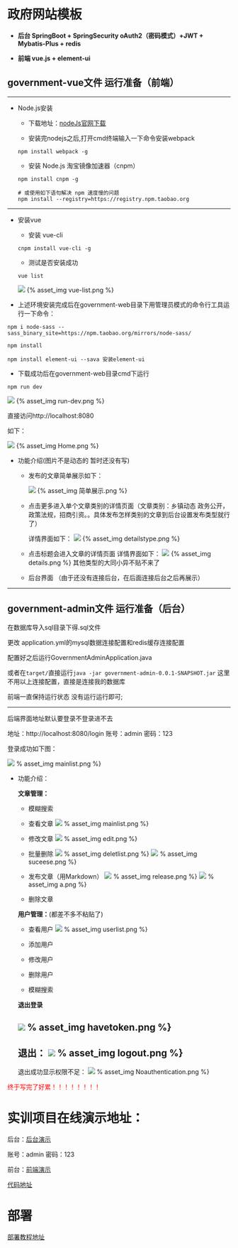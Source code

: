 # 政府网站模板 

- **后台 SpringBoot + SpringSecurity oAuth2（密码模式）+JWT + Mybatis-Plus + redis** 
 
- **前端 vue.js + element-ui**

## government-vue文件 运行准备（前端）


---
- Node.js安装

    - 下载地址：[nodeJs官网下载](https://nodejs.org/en/)
    
    - 安装完nodejs之后,打开cmd终端输入一下命令安装webpack
    
   ~~~
   npm install webpack -g
   ~~~
 
   - 安装 Node.js 淘宝镜像加速器（cnpm）
   ~~~
   npm install cnpm -g
   
   # 或使用如下语句解决 npm 速度慢的问题
   npm install --registry=https://registry.npm.taobao.org

---
- 安装vue
 
   - 安装 vue-cli
   ~~~
   cnpm install vue-cli -g
   ~~~
   
   - 测试是否安装成功
   ~~~
   vue list
   ~~~
   ![](img/vue-list.png)
   {% asset_img vue-list.png %}
- 上述环境安装完成后在government-web目录下用管理员模式的命令行工具运行一下命令：
~~~
npm i node-sass --sass_binary_site=https://npm.taobao.org/mirrors/node-sass/

npm install

npm install element-ui --sava 安装element-ui

~~~
- 下载成功后在government-web目录cmd下运行
~~~
npm run dev
~~~
 ![](img/run-dev.png)
{% asset_img run-dev.png %}

直接访问http://localhost:8080

如下：

 ![](img/Home.png)
{% asset_img Home.png %}

- 功能介绍(图片不是动态的 暂时还没有写)
    
    - 发布的文章简单展示如下：
    
      ![](img/简单展示.png)
      {% asset_img 简单展示.png %}
    
    - 点击更多进入单个文章类别的详情页面（文章类别：乡镇动态 政务公开，政策法规，招商引资。。具体发布怎样类别的文章到后台设置发布类型就行了）
    
        详情界面如下：
        ![](img/detailstype.png)
        {% asset_img detailstype.png %}
        
    - 点击标题会进入文章的详情页面
          详情界面如下：
          ![](img/details.png)
          {% asset_img details.png %}
    其他类型的大同小异不贴不来了
    
    - 后台界面 （由于还没有连接后台，在后面连接后台之后再展示）



---
## government-admin文件 运行准备（后台）

在数据库导入sql目录下得.sql文件

更改 application.yml的mysql数据连接配置和redis缓存连接配置

配置好之后运行GovernmentAdminApplication.java

或者在`target/`直接运行`java -jar government-admin-0.0.1-SNAPSHOT.jar` 这里不用以上连接配置，直接是连接我的数据库


前端一直保持运行状态 没有运行运行即可;


---

后端界面地址默认要登录不登录进不去

地址：http://localhost:8080/login
账号：admin 密码：123

登录成功如下图：

   ![](img/mainlist.png)
   % asset_img mainlist.png %}

- 功能介绍：
  
  **文章管理：**
  
   - 模糊搜索
    
   - 查看文章
    ![](img/mainlist.png)
      % asset_img mainlist.png %}
   - 修改文章
    ![](img/edit.png)
     % asset_img edit.png %}
   - 批量删除
      ![](img/deletlist.png)
      % asset_img deletlist.png %}
      ![](img/suceese.png)
      % asset_img suceese.png %}
   - 发布文章（用Markdown）
    ![](img/release.png)
    % asset_img release.png %}
    ![](img/a.png)
    % asset_img a.png %}
    
   - 删除文章 
   
   
   **用户管理：**(都差不多不粘贴了)
    
   - 查看用户
    ![](img/userlist.png)
    % asset_img userlist.png %}
   
   - 添加用户
 
   - 修改用户 
    
   - 删除用户  
     
   - 模糊搜索
    

  **退出登录**
    
  ![](img/havetoken.png)
  % asset_img havetoken.png %}
  ---
  退出：
  ![](img/logout.png)
  % asset_img logout.png %}
  ---
  退出成功显示权限不足：
  ![](img/Noauthentication.png)
  % asset_img  Noauthentication.png %}
 



<font color=red>终于写完了好累！！！！！！！！ </font>      
    
# 实训项目在线演示地址：
  
  后台：[后台演示](47.94.81.96:8089/Login)
  
  账号：admin 密码：123
  
  前台：[前端演示](yaolong.top:8089/Home)
  
   
    
[代码地址](https://github.com/yaolong1/government-webAndAdmin)   

# 部署
 
 [部署教程地址](http://yaolong.top/2019/12/08/docker%E9%83%A8%E7%BD%B2vue%E9%A1%B9%E7%9B%AE/)
    
    
   

